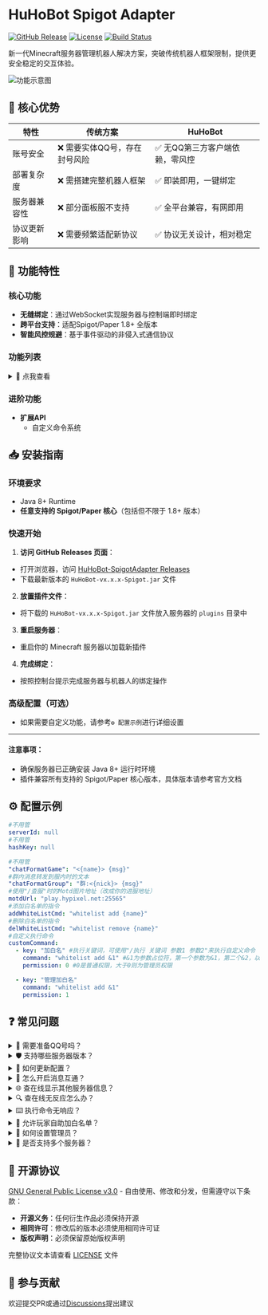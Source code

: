 # HuHoBot Spigot Adapter

[![GitHub Release](https://img.shields.io/github/v/release/HuHoBot/SpigotAdapter?style=for-the-badge)](https://github.com/HuHoBot/SpigotAdapter/releases)
[![License](https://img.shields.io/github/license/HuHoBot/SpigotAdapter?style=for-the-badge)](https://github.com/HuHoBot/SpigotAdapter/blob/main/LICENSE)
[![Build Status](https://img.shields.io/github/actions/workflow/status/HuHoBot/SpigotAdapter/release.yml?style=for-the-badge)](https://github.com/HuHoBot/SpigotAdapter/actions)

新一代Minecraft服务器管理机器人解决方案，突破传统机器人框架限制，提供更安全稳定的交互体验。

![功能示意图](1730477678919.jpeg)

## 🌟 核心优势

| 特性     | 传统方案             | HuHoBot           |
|--------|------------------|-------------------|
| 账号安全   | ❌ 需要实体QQ号，存在封号风险 | ✅ 无QQ第三方客户端依赖，零风控 |
| 部署复杂度  | ❌ 需搭建完整机器人框架     | ✅ 即装即用，一键绑定       |
| 服务器兼容性 | ❌ 部分面板服不支持       | ✅ 全平台兼容，有网即用      |
| 协议更新影响 | ❌ 需要频繁适配新协议      | ✅ 协议无关设计，相对稳定     |

## 🚀 功能特性

### 核心功能

- **无缝绑定**：通过WebSocket实现服务器与控制端即时绑定
- **跨平台支持**：适配Spigot/Paper 1.8+ 全版本
- **智能风控规避**：基于事件驱动的非侵入式通信协议

### 功能列表

<details>
<summary>📜 点我查看</summary>

| 命令     | 描述             |
|--------|----------------|
| /添加白名单 | 向服务器内添加一个白名单   |
| /删除白名单 | 向服务器内删除一个白名单   |
| /绑定    | 绑定服务器          |
| /设置名称  | 设置自己在本群群服互通的名称 |
| /发信息   | 群服互通向服务器内发送消息  |
| /执行命令  | 向服务器发送执行命令的请求  |
| /查白名单  | 查询服务器内置白名单     |
| /查在线   | 查询服务器在线名单      |
| /在线服务器 | 查询在线服务器        |
| /执行    | 执行自定义指令        |
| /管理员执行 | 以管理员身份运行自定义内容  |

</details>

### 进阶功能

- **扩展API**
  - 自定义命令系统

## 📥 安装指南

### 环境要求

- Java 8+ Runtime
- **任意支持的 Spigot/Paper 核心**（包括但不限于 1.8+ 版本）

### 快速开始

1. **访问 GitHub Releases 页面**：
  - 打开浏览器，访问 [HuHoBot-SpigotAdapter Releases](https://github.com/HuHoBot/SpigotAdapter/releases)
  - 下载最新版本的 `HuHoBot-vx.x.x-Spigot.jar` 文件

2. **放置插件文件**：
  - 将下载的 `HuHoBot-vx.x.x-Spigot.jar` 文件放入服务器的 `plugins` 目录中

3. **重启服务器**：
  - 重启你的 Minecraft 服务器以加载新插件

4. **完成绑定**：
  - 按照控制台提示完成服务器与机器人的绑定操作

### 高级配置（可选）

- 如果需要自定义功能，请参考`⚙️ 配置示例`进行详细设置

---

#### 注意事项：

- 确保服务器已正确安装 Java 8+ 运行时环境
- 插件兼容所有支持的 Spigot/Paper 核心版本，具体版本请参考官方文档

## ⚙️ 配置示例

```yaml
#不用管
serverId: null
#不用管
hashKey: null

#不用管
"chatFormatGame": "<{name}> {msg}"
#群内消息转发到服内时的文本
"chatFormatGroup": "群:<{nick}> {msg}"
#使用"/查服"时的Motd图片地址（改成你的进服地址）
motdUrl: "play.hypixel.net:25565"
#添加白名单的指令
addWhiteListCmd: "whitelist add {name}"
#删除白名单的指令
delWhiteListCmd: "whitelist remove {name}"
#自定义执行命令
customCommand:
  - key: "加白名" #执行关键词，可使用"/执行 关键词 参数1 参数2"来执行自定义命令
    command: "whitelist add &1" #&1为参数占位符，第一个参数为&1，第二个&2，以此类推
    permission: 0 #0是普通权限，大于0则为管理员权限

  - key: "管理加白名"
    command: "whitelist add &1"
    permission: 1
```

## ❓ 常见问题

<details>
<summary>🤔 需要准备QQ号吗？</summary>
完全不需要！本方案采用全新的通信协议，彻底摆脱对第三方聊天平台的依赖。
</details>

<details>
<summary>🛡️ 支持哪些服务器版本？</summary>
✅ 已测试版本：1.8 - 1.21  

✅ 理论支持所有Spigot系核心
</details>

<details>
<summary>🔧 如何更新配置？</summary>
支持热重载配置：<code>/huhobot reload</code>
</details>

<details>
<summary>🤖 怎么开启消息互通？</summary>
本机器人不支持群服消息互通，因官方机器人API限制每个群每月仅能发送三条主动消息
</details>

<details>
<summary>🌐 查在线显示其他服务器信息？</summary>
请修改配置文件中的 <code>motdUrl</code> 字段为你的服务器地址  
示例：<code>motdUrl: "play.yourserver.com:25565"</code>
</details>

<details>
<summary>🔍 查在线无反应怎么办？</summary>
排查步骤：  

1. 检查连接状态，使用 <code>/huhobot reconnect</code> 重连

2. 尝试清空 motdUrl 字段：<code>"motdUrl": ""</code>

</details>

<details>
<summary>⌨️ 执行命令无响应？</summary>
注意命令格式区别：  

- <code>/执行 加白</code> → 用于自定义指令回调

- <code>/执行命令 list</code> → 向控制台发送命令

</details>

<details>
<summary>👥 允许玩家自助加白名单？</summary>
请按上文配置文件示例配置customCommand字段

使用方式：<code>/执行 加白 "玩家ID"</code>（带空格参数需加引号）

</details>

<details>
<summary>👮 如何设置管理员？</summary>
在群内使用指令：  
<code>/管理帮助</code> → 查看管理指令列表
</details>

<details>
<summary>🏰 是否支持多个服务器？</summary>
当前版本每个群仅支持绑定一个服务器，多服务器绑定功能正在开发中  
如需管理多服务器，建议为每个服务器创建独立群组
</details>

## 📄 开源协议

[GNU General Public License v3.0](LICENSE) - 自由使用、修改和分发，但需遵守以下条款：

- **开源义务**：任何衍生作品必须保持开源
- **相同许可**：修改后的版本必须使用相同许可证
- **版权声明**：必须保留原始版权声明

完整协议文本请查看 [LICENSE](LICENSE) 文件

## 🤝 参与贡献

欢迎提交PR或通过[Discussions](https://github.com/HuHoBot/SpigotAdapter/discussions)提出建议

